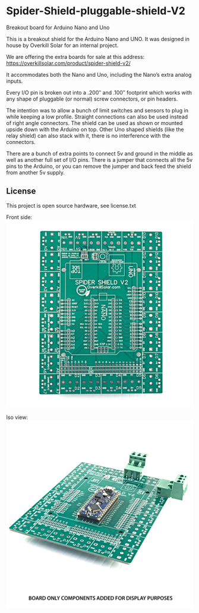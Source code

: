 # Spider-Shield-pluggable-shield-V2
Breakout board for Arduino Nano and Uno


This is a breakout shield for the Arduino Nano and UNO.
It was designed in house by Overkill Solar for an internal project.    

We are offering the extra boards for sale at this address: https://overkillsolar.com/product/spider-shield-v2/

It accommodates both the Nano and Uno, including the Nano’s extra analog inputs.

Every I/O pin is broken out into a .200″ and .100″ footprint which works with any shape of pluggable (or normal) screw connectors, or pin headers.

The intention was to allow a bunch of limit switches and sensors to plug in while keeping a low profile. Straight connections can also be used instead of right angle connectors. The shield can be used as shown or mounted upside down with the Arduino on top. Other Uno shaped shields (like the relay shield) can also stack with it, there is no interference with the connectors.

There are a bunch of extra points to connect 5v and ground in the middle as well as another full set of I/O pins. There is a jumper that connects all the 5v pins to the Arduino, or you can remove the jumper and back feed the shield from another 5v supply.


## License
This project is open source hardware, see license.txt

Front side:    
![front side photo](spider_shield_v2.jpg)


Iso view:     
![iso view](spider_shield_v2_iso.jpg)
